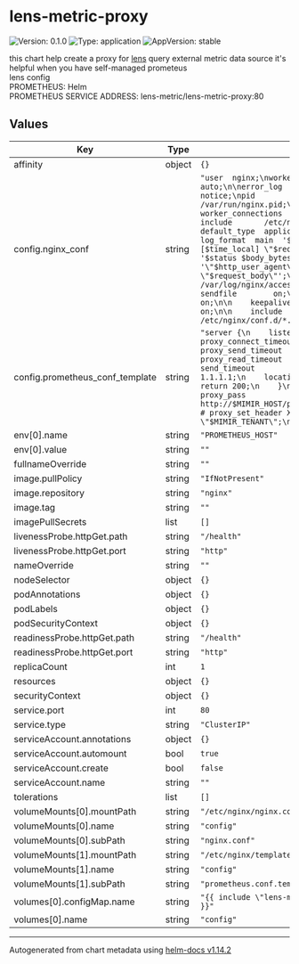 # lens-metric-proxy

![Version: 0.1.0](https://img.shields.io/badge/Version-0.1.0-informational?style=flat-square) ![Type: application](https://img.shields.io/badge/Type-application-informational?style=flat-square) ![AppVersion: stable](https://img.shields.io/badge/AppVersion-stable-informational?style=flat-square)

this chart help create a proxy for [lens](https://k8slens.dev) query external metric data source 
it's helpful when you have self-managed prometeus  
lens config  
PROMETHEUS: Helm  
PROMETHEUS SERVICE ADDRESS: lens-metric/lens-metric-proxy:80  

## Values

| Key | Type | Default | Description |
|-----|------|---------|-------------|
| affinity | object | `{}` |  |
| config.nginx_conf | string | `"user  nginx;\nworker_processes  auto;\n\nerror_log  /var/log/nginx/error.log notice;\npid        /var/run/nginx.pid;\n\n\nevents {\n    worker_connections  1024;\n}\n\n\nhttp {\n    include       /etc/nginx/mime.types;\n    default_type  application/octet-stream;\n\n    log_format  main  '$remote_addr - $remote_user [$time_local] \"$request\" '\n                      '$status $body_bytes_sent \"$http_referer\" '\n                      '\"$http_user_agent\" \"$http_x_forwarded_for\" \"$request_body\"';\n\n    access_log  /var/log/nginx/access.log  main;\n\n    sendfile        on;\n    #tcp_nopush     on;\n\n    keepalive_timeout  65;\n\n    #gzip  on;\n\n    include /etc/nginx/conf.d/*.conf;\n}\n"` |  |
| config.prometheus_conf_template | string | `"server {\n    listen 80 default_server;\n\n    proxy_connect_timeout       300;\n    proxy_send_timeout          300;\n    proxy_read_timeout          300;\n    send_timeout                300;\n    resolver 1.1.1.1;\n    location /health {\n        return 200;\n    }\n    location / {\n        proxy_pass http://$MIMIR_HOST/prometheus$request_uri;\n        # proxy_set_header X-Scope-OrgID \"$MIMIR_TENANT\";\n    }\n\n}\n"` |  |
| env[0].name | string | `"PROMETHEUS_HOST"` |  |
| env[0].value | string | `""` |  |
| fullnameOverride | string | `""` |  |
| image.pullPolicy | string | `"IfNotPresent"` |  |
| image.repository | string | `"nginx"` |  |
| image.tag | string | `""` |  |
| imagePullSecrets | list | `[]` |  |
| livenessProbe.httpGet.path | string | `"/health"` |  |
| livenessProbe.httpGet.port | string | `"http"` |  |
| nameOverride | string | `""` |  |
| nodeSelector | object | `{}` |  |
| podAnnotations | object | `{}` |  |
| podLabels | object | `{}` |  |
| podSecurityContext | object | `{}` |  |
| readinessProbe.httpGet.path | string | `"/health"` |  |
| readinessProbe.httpGet.port | string | `"http"` |  |
| replicaCount | int | `1` |  |
| resources | object | `{}` |  |
| securityContext | object | `{}` |  |
| service.port | int | `80` |  |
| service.type | string | `"ClusterIP"` |  |
| serviceAccount.annotations | object | `{}` |  |
| serviceAccount.automount | bool | `true` |  |
| serviceAccount.create | bool | `false` |  |
| serviceAccount.name | string | `""` |  |
| tolerations | list | `[]` |  |
| volumeMounts[0].mountPath | string | `"/etc/nginx/nginx.conf"` |  |
| volumeMounts[0].name | string | `"config"` |  |
| volumeMounts[0].subPath | string | `"nginx.conf"` |  |
| volumeMounts[1].mountPath | string | `"/etc/nginx/templates/prometheus.conf.template"` |  |
| volumeMounts[1].name | string | `"config"` |  |
| volumeMounts[1].subPath | string | `"prometheus.conf.template"` |  |
| volumes[0].configMap.name | string | `"{{ include \"lens-metric-proxy.fullname\" . }}"` |  |
| volumes[0].name | string | `"config"` |  |

----------------------------------------------
Autogenerated from chart metadata using [helm-docs v1.14.2](https://github.com/norwoodj/helm-docs/releases/v1.14.2)
